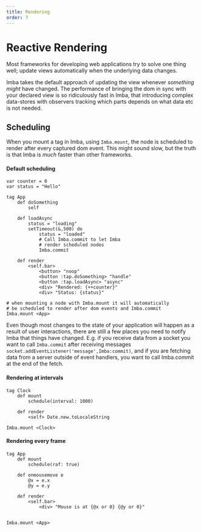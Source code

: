 ```yaml
---
title: Rendering
order: 7
---
```


# Reactive Rendering

Most frameworks for developing web applications try to solve one thing well; update views automatically when the underlying data changes. 

Imba takes the default approach of updating the view whenever *something* *might* have changed. The performance of bringing the dom in sync with your declared view is so ridiculously fast in Imba, that introducing complex data-stores with observers tracking which parts depends on what data etc is not needed.


## Scheduling

When you mount a tag in Imba, using `Imba.mount`, the node is scheduled to render after every captured dom event. This might sound slow, but the truth is that Imba is *much* faster than other frameworks.

#### Default scheduling

```imba
var counter = 0
var status = "Hello"

tag App
    def doSomething
        self

    def loadAsync
        status = "loading"
        setTimeout(&,500) do
            status = "loaded"
            # Call Imba.commit to let Imba
            # render scheduled nodes
            Imba.commit

    def render
        <self.bar>
            <button> "noop"
            <button :tap.doSomething> "handle" 
            <button :tap.loadAsync> "async"
            <div> "Rendered: {++counter}"
            <div> "Status: {status}"

# when mounting a node with Imba.mount it will automatically
# be scheduled to render after dom events and Imba.commit
Imba.mount <App>
```

Even though most changes to the state of your application will happen as a result of user interactions, there are still a few places you need to notify Imba that things have changed. E.g. if you receive data from a socket you want to call `Imba.commit` after receiving messages `socket.addEventListener('message',Imba:commit)`, and if you are fetching data from a server outside of event handlers, you want to call Imba.commit at the end of the fetch.


#### Rendering at intervals

```imba
tag Clock
    def mount
        schedule(interval: 1000)

    def render
        <self> Date.new.toLocaleString

Imba.mount <Clock>
```

#### Rendering every frame

```imba
tag App
    def mount
        schedule(raf: true)

    def onmousemove e
        @x = e.x
        @y = e.y

    def render
        <self.bar>
            <div> "Mouse is at {@x or 0} {@y or 0}"


Imba.mount <App>
```
